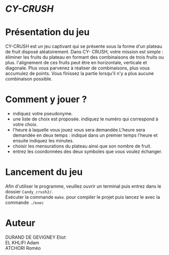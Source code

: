 # *************CY-CRUSH*************

# Présentation du jeu
 CY-CRUSH est un jeu captivant qui se présente sous la forme d'un plateau de fruit disposé aléatoirement.
 Dans CY- CRUSH, votre mission est simple : éliminer les fruits du plateau en formant des combinaisons de trois fruits ou plus.
 l'alignement de ces fruits peut être en horizontale, verticale et diagonale.
 Plus vous parvenez à réaliser de combinaisons, plus vous accumulez de points. 
 Vous finissez la partie lorsqu'il n'y a plus aucune combinaison possible.
 
 # Comment y jouer ?
 * indiquez votre pseudonyme.
 * une liste de choix est proposée. indiquez le numéro qui correspond à votre choix.  
 * l'heure à laquelle vous jouez vous sera demandée.L'heure sera demandée en deux temps : indiqué dans un premier temps l'heure et ensuite indiquez les minutes. 
 * choisir les mensurations du plateau ainsi que son nombre de fruit.
 * entrez les coordonnées des deux symboles que vous voulez échanger.

# Lancement du jeu
Afin d'utiliser le programme, veuillez ouvrir un terminal puis entrez dans le dossier <code>Candy_crush2/</code>.<br/>
Exécuter la commande  <code>make</code>. pour compiler le projet puis lancez le avec la commande <code>./exec</code>

# Auteur 
DURAND DE GEVIGNEY Eliot <br/>
EL KHLIFI Adam <br/>
ATCHORI Roméo <br/>

 
